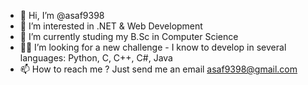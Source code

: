 - 👋 Hi, I’m @asaf9398
- 👀 I’m interested in .NET & Web Development 
- 🌱 I’m currently studing my B.Sc in Computer Science 
- 🐱‍👤 I’m looking for a new challenge - 
      I know to develop in several languages: Python, C, C++, C#, Java
- 📫 How to reach me ? 
    Just send me an email asaf9398@gmail.com

<!---
asaf9398/asaf9398 is a ✨ special ✨ repository because its `README.md` (this file) appears on your GitHub profile.
You can click the Preview link to take a look at your changes.
--->
